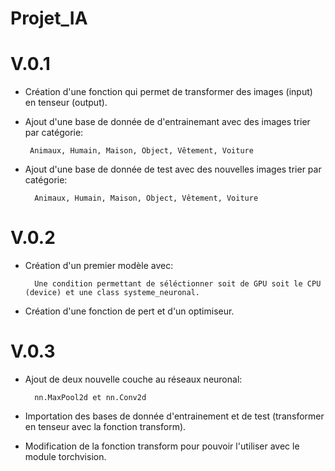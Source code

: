 # Projet_IA
# V.0.1
 - Création d'une fonction qui permet de transformer des images (input) en tenseur (output).
 - Ajout d'une base de donnée de d'entrainemant avec des images trier par catégorie:
 
        Animaux, Humain, Maison, Object, Vêtement, Voiture
- Ajout d'une base de donnée de test avec des nouvelles images trier par catégorie:

        Animaux, Humain, Maison, Object, Vêtement, Voiture
# V.0.2
- Création d'un premier modèle avec:

        Une condition permettant de séléctionner soit de GPU soit le CPU (device) et une class systeme_neuronal.
- Création d'une fonction de pert et d'un optimiseur.

# V.0.3
- Ajout de deux nouvelle couche au réseaux neuronal:

        nn.MaxPool2d et nn.Conv2d
- Importation des bases de donnée d'entrainement et de test (transformer en tenseur avec la fonction transform).
- Modification de la fonction transform pour pouvoir l'utiliser avec le module torchvision.